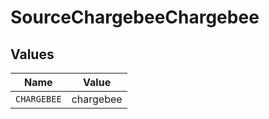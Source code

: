 # SourceChargebeeChargebee


## Values

| Name        | Value       |
| ----------- | ----------- |
| `CHARGEBEE` | chargebee   |